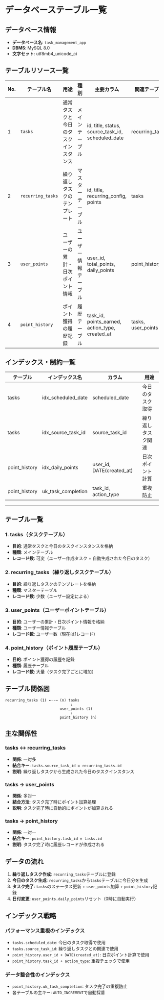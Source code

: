 # データベーステーブル一覧

## データベース情報
- **データベース名**: `task_management_app`
- **DBMS**: MySQL 8.0
- **文字セット**: utf8mb4_unicode_ci

## テーブルリソース一覧

| No. | テーブル名 | 用途 | 種別 | 主要カラム | 関連テーブル |
|-----|------------|------|------|------------|-------------|
| 1 | `tasks` | 通常タスクと今日のタスクインスタンス | メインテーブル | id, title, status, source_task_id, scheduled_date | recurring_tasks |
| 2 | `recurring_tasks` | 繰り返しタスクのテンプレート | マスターテーブル | id, title, recurring_config, points | tasks |
| 3 | `user_points` | ユーザーの累計・日次ポイント情報 | ユーザー情報テーブル | user_id, total_points, daily_points | point_history |
| 4 | `point_history` | ポイント獲得の履歴記録 | 履歴テーブル | task_id, points_earned, action_type, created_at | tasks, user_points |

## インデックス・制約一覧

| テーブル | インデックス名 | カラム | 用途 |
|----------|---------------|--------|------|
| tasks | idx_scheduled_date | scheduled_date | 今日のタスク取得 |
| tasks | idx_source_task_id | source_task_id | 繰り返しタスク関連 |
| point_history | idx_daily_points | user_id, DATE(created_at) | 日次ポイント計算 |
| point_history | uk_task_completion | task_id, action_type | 重複防止 |

---

## テーブル一覧

### 1. tasks（タスクテーブル）
- **目的**: 通常タスクと今日のタスクインスタンスを格納
- **種類**: メインテーブル
- **レコード数**: 可変（ユーザー作成タスク + 自動生成された今日のタスク）

### 2. recurring_tasks（繰り返しタスクテーブル）
- **目的**: 繰り返しタスクのテンプレートを格納
- **種類**: マスターテーブル
- **レコード数**: 少数（ユーザー設定による）

### 3. user_points（ユーザーポイントテーブル）
- **目的**: ユーザーの累計・日次ポイント情報を格納
- **種類**: ユーザー情報テーブル
- **レコード数**: ユーザー数（現在は1レコード）

### 4. point_history（ポイント履歴テーブル）
- **目的**: ポイント獲得の履歴を記録
- **種類**: 履歴テーブル
- **レコード数**: 大量（タスク完了ごとに増加）

## テーブル関係図

```
recurring_tasks (1) ←--→ (n) tasks
                              ↓
                         user_points (1)
                              ↓
                         point_history (n)
```

## 主な関係性

### tasks ↔ recurring_tasks
- **関係**: 一対多
- **結合キー**: `tasks.source_task_id = recurring_tasks.id`
- **説明**: 繰り返しタスクから生成された今日のタスクインスタンス

### tasks → user_points
- **関係**: 多対一
- **結合方法**: タスク完了時にポイント加算処理
- **説明**: タスク完了時に自動的にポイントが加算される

### tasks → point_history
- **関係**: 一対一
- **結合キー**: `point_history.task_id = tasks.id`
- **説明**: タスク完了時に履歴レコードが作成される

## データの流れ

1. **繰り返しタスク作成**: `recurring_tasks`テーブルに登録
2. **今日のタスク生成**: `recurring_tasks`から`tasks`テーブルに今日分を生成
3. **タスク完了**: `tasks`のステータス更新 + `user_points`加算 + `point_history`記録
4. **日付変更**: `user_points.daily_points`リセット（0時に自動実行）

## インデックス戦略

### パフォーマンス重視のインデックス
- `tasks.scheduled_date`: 今日のタスク取得で使用
- `tasks.source_task_id`: 繰り返しタスクとの関連で使用
- `point_history.user_id + DATE(created_at)`: 日次ポイント計算で使用
- `point_history.task_id + action_type`: 重複チェックで使用

### データ整合性のインデックス
- `point_history.uk_task_completion`: タスク完了の重複防止
- 各テーブルの主キー: `AUTO_INCREMENT`で自動採番